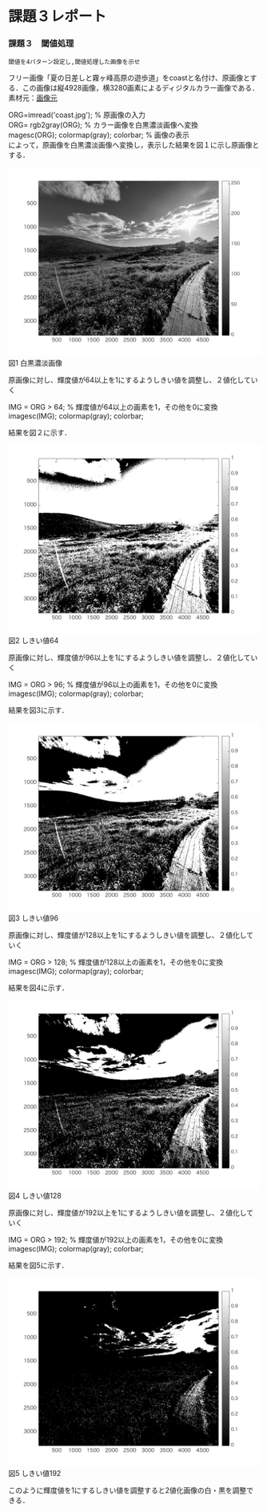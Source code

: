
# 課題３レポート
### 課題３　閾値処理
    閾値を4パターン設定し,閾値処理した画像を示せ

フリー画像「夏の日差しと霧ヶ峰高原の遊歩道」をcoastと名付け、原画像とする．この画像は縦4928画像，横3280画素によるディジタルカラー画像である．
素材元：[画像元](https://www.pakutaso.com/20180713199post-16829.html,"画像元")

ORG=imread('coast.jpg'); % 原画像の入力  
ORG= rgb2gray(ORG); % カラー画像を白黒濃淡画像へ変換  
magesc(ORG); colormap(gray); colorbar; % 画像の表示  
によって，原画像を白黒濃淡画像へ変換し，表示した結果を図１に示し原画像とする．  

![原画像](https://github.com/masassy38062/lecture_image_processing/blob/master/image/3-1.jpg?raw=true)  
図1 白黒濃淡画像

原画像に対し、輝度値が64以上を1にするようしきい値を調整し、２値化していく

IMG = ORG > 64; % 輝度値が64以上の画素を1，その他を0に変換  
imagesc(IMG); colormap(gray); colorbar;  

結果を図２に示す．

![原画像](https://github.com/masassy38062/lecture_image_processing/blob/master/image/3-2.jpg?raw=true)  
図2 しきい値64

原画像に対し、輝度値が96以上を1にするようしきい値を調整し、２値化していく

IMG = ORG > 96; % 輝度値が96以上の画素を1，その他を0に変換  
imagesc(IMG); colormap(gray); colorbar;  

結果を図3に示す．

![原画像](https://github.com/masassy38062/lecture_image_processing/blob/master/image/3-3.jpg?raw=true)  
図3 しきい値96

原画像に対し、輝度値が128以上を1にするようしきい値を調整し、２値化していく

IMG = ORG > 128; % 輝度値が128以上の画素を1，その他を0に変換
imagesc(IMG); colormap(gray); colorbar;

結果を図4に示す．

![原画像](https://github.com/masassy38062/lecture_image_processing/blob/master/image/3-4.jpg?raw=true)  
図4 しきい値128

原画像に対し、輝度値が192以上を1にするようしきい値を調整し、２値化していく  

IMG = ORG > 192; % 輝度値が192以上の画素を1，その他を0に変換  
imagesc(IMG); colormap(gray); colorbar;  

結果を図5に示す．

![原画像](https://github.com/masassy38062/lecture_image_processing/blob/master/image/3-5.jpg?raw=true)  
図5 しきい値192

このように輝度値を1にするしきい値を調整すると2値化画像の白・黒を調整できる．
